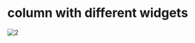 # column with different widgets

![2](https://user-images.githubusercontent.com/88321261/131129786-745f7599-0a73-4a39-969f-106c10d988cd.png)
